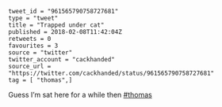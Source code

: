 ```
tweet_id = "961565790758727681"
type = "tweet"
title = "Trapped under cat"
published = 2018-02-08T11:42:04Z
retweets = 0
favourites = 3
source = "twitter"
twitter_account = "cackhanded"
source_url = "https://twitter.com/cackhanded/status/961565790758727681"
tag = [ "thomas",]
```

Guess I’m sat here for a while then [#thomas](/tags/thomas/)

<p class='image'><img src='http://mnf.m17s.net/2018/02/08/DVgq-orW0AEQBvX.jpg' alt=''></p>

